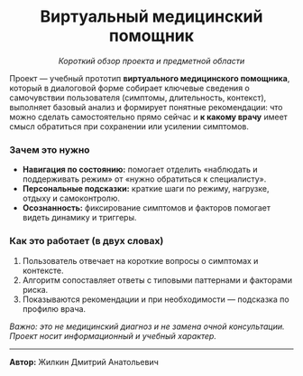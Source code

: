 <div align="center">
  <h1>Виртуальный медицинский помощник</h1>
  <p><em>Короткий обзор проекта и предметной области</em></p>
</div>

<p>
  Проект — учебный прототип <strong>виртуального медицинского помощника</strong>, который
  в диалоговой форме собирает ключевые сведения о самочувствии пользователя (симптомы, длительность, контекст),
  выполняет базовый анализ и формирует понятные рекомендации: что можно сделать самостоятельно прямо сейчас
  и <strong>к какому врачу</strong> имеет смысл обратиться при сохранении или усилении симптомов.
</p>

<h3>Зачем это нужно</h3>
<ul>
  <li><strong>Навигация по состоянию:</strong> помогает отделить «наблюдать и поддерживать режим» от «нужно обратиться к специалисту».</li>
  <li><strong>Персональные подсказки:</strong> краткие шаги по режиму, нагрузке, отдыху и самоконтролю.</li>
  <li><strong>Осознанность:</strong> фиксирование симптомов и факторов помогает видеть динамику и триггеры.</li>
</ul>

<h3>Как это работает (в двух словах)</h3>
<ol>
  <li>Пользователь отвечает на короткие вопросы о симптомах и контексте.</li>
  <li>Алгоритм сопоставляет ответы с типовыми паттернами и факторами риска.</li>
  <li>Показываются рекомендации и при необходимости — подсказка по профилю врача.</li>
</ol>

<p><em>Важно: это не медицинский диагноз и не замена очной консультации. Проект носит информационный и учебный характер.</em></p>

<hr/>

<p><strong>Автор:</strong> Жилкин Дмитрий Анатольевич</p>
